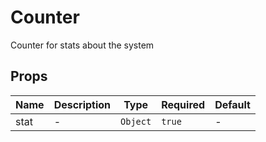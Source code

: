 # Counter

Counter for stats about the system

## Props

<!-- @vuese:Counter:props:start -->
|Name|Description|Type|Required|Default|
|---|---|---|---|---|
|stat|-|`Object`|`true`|-|

<!-- @vuese:Counter:props:end -->


